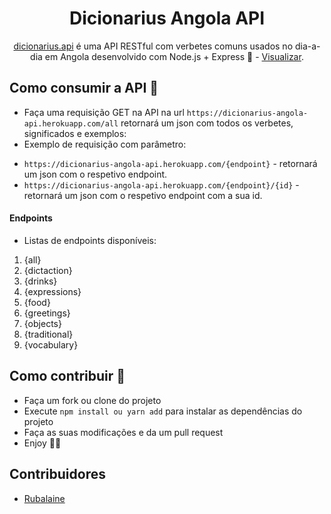 <h1 align="center">
  Dicionarius Angola API
</h1>

<p align="center">
  <a href="https://dicionarius-angola.herokuapp.com/">dicionarius.api</a> é uma API RESTful com verbetes comuns usados no dia-a-dia em Angola desenvolvido com Node.js + Express 🚀 - <a href="https://dicionarius-angola.herokuapp.com/">Visualizar</a>.
</p>

## Como consumir a API 🧐

- Faça uma requisição GET na API na url `https://dicionarius-angola-api.herokuapp.com/all`
retornará um json com todos os verbetes, significados e exemplos: <br>
- Exemplo de requisição com parâmetro: <br>
* `https://dicionarius-angola-api.herokuapp.com/{endpoint}` - retornará um json com o respetivo endpoint.
* `https://dicionarius-angola-api.herokuapp.com/{endpoint}/{id}` - retornará um json com o respetivo endpoint com a sua id.

#### Endpoints

- Listas de endpoints disponíveis:

1. {all}
2. {dictaction}
3. {drinks}
4. {expressions}
5. {food}
6. {greetings}
7. {objects}
8. {traditional}
9. {vocabulary}

## Como contribuir 🎨

* Faça um fork ou clone do projeto
* Execute `npm install ou yarn add` para instalar as dependências do projeto
* Faça as suas modificações e da um pull request
* Enjoy 🥰🥰

## Contribuidores

* <a href="https://github.com/Rubalaine">Rubalaine</a>
